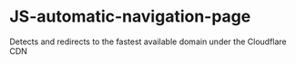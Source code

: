 # JS-automatic-navigation-page
Detects and redirects to the fastest available domain under the Cloudflare CDN
